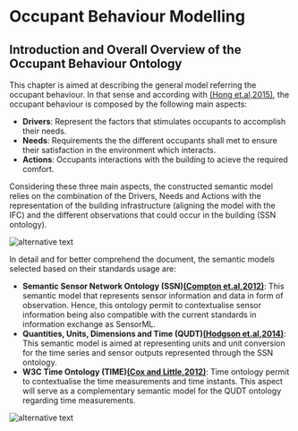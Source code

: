# Occupant Behaviour Modelling

## Introduction and Overall Overview of the Occupant Behaviour Ontology

This chapter is aimed at describing the general model referring the occupant behaviour. In that sense and according with [(Hong et.al,2015)][@Honng2015], the occupant behaviour is composed by the following main aspects:

- **Drivers**: Represent the factors that stimulates occupants to accomplish their needs.
- **Needs**: Requirements the the different occupants shall met to ensure their satisfaction in the environment which interacts.
- **Actions**: Occupants interactions with the building to acieve the required comfort.

Considering these three main aspects, the constructed semantic model relies on the combination of the Drivers, Needs and Actions with the representation of the building infrastructure (aligning the model with the IFC) and the different observations that could occur in the building (SSN ontology).

![alternative text](http://www.plantuml.com/plantuml/png/hLdTRzms4d_dNq7W7fe0ZWlqqIW2hB_I1UgiwtLgu0w7W2jnLwmbSKjIconw_TzlXXGbKg8aut0F1cpEZyEPqNnRluhwo1IhQ5OohUbVXDALKlBRZIobehTClLwN3VUdzx8s8yeroruFIZPrxaY_YaDXF4sgdAl-oYV5p-HlehjdjU6AItC-yfiXdvU2CnD0hOGhOvJODORteb1Wocj2d0RhVRRA31p__FFw_kRZHwkIoEbtdLzfk5iVuE-QLJmy-JkulScoviXgundWVNPmy5msknBrEl0Qz8gPbcBFjJcNF3x-G-wUGRtaSryqHq5_MJ__z6drY6_rjC_IYBt8c16odi8yyQDKPfgQoQe2IMTvt7EUxy3qK_HLoQUVyCPwag3s10PikZMgoKoZ-5t9GQ30jg4S316R_Rf6dz08scu_3zxRWSLENfyH-L798qXxzZGQ4hUyrb9j6dDibdZ_pi1zOunNfjR6ESUpg7ZCu9OPZgTMWHChao2mndKZoXpy86M5BQkE9SzROsY0R3wb871z3WEl_5FMFFK2dlUV8Vd5RfKufHnpyD7lJi1ZmJ5k2eZT3EmXj16PZdbI27-cp8jKhsWe6oBUY404pqsJkbVkQguEvtlL7Aorav8u37Z6lXG7u32FMzSvXB6QCSvTVH9ArcW_LlfFUSymv-YfEzipvBagvNIUmTRCYDQ113h7cw0t4g7VPx5EuxizP1d1w-my2tRHarBXbfz4nbCK_5ZNl60d8HirpPZfwUpq8Z2OWFfkVI5LLeZyFOs1BPUZSX6rX6iW8xw1twenJJK7wsB-lDc_SFwQ3FRFa5lr_yNyy3ttaEfdCLtCEUmIx5ReR0hfFs31LSNAcmNOUhjPvUne86iilBtQ_lAqklkVm11tl8JqFgcMAR3Ji1odiItuTw6R6RtQzpFPODPQWArNlosP-b5ncrGoFao0mywa4ctnYTgDYdqVdNQF_Dh09Qc5BNiBxlfP2isNOS-yWZfgoyio6DejA9aBkQy5JPcmPjbSZ_8WSrOw1TDlF6oNG_gkOg9SXZqMhd0kHNwovMd5PJLqZ6_8CfjlzLjWppmhQiWIh7w3N8zGl5bsNd99QAI5QVA12dqTyMaRJC_B2H1-r1DybZcCRH9c0NysucZRaJdKbrfW0FxsvVOvEdy0qp2mJRAZwRvyoJC8i2aGgIKaLIEFLExRteT0t5TD2SqW59LzMznDmGmzAdcIhnoQ4ypUYWE6vqJweM7dxAOk2NGl51ctx7VI65dX2tCD17dX51YWD1HxO13QmBkSog3nFM4gq0WnXOHmrZR2D6dFtva-UYze0TaXXszqGRd9tW-bQfMsTOfW0kMKmKy6JJGJDJqMPmqZI4bhMyYS0RY4pe9Ma1ffnRcXWBDJ7Wga6tK2-rtQoc5v4ObisxiL0yjv1X8VSgcLGKAxX2nWLTL7dk7aGx-nCzw3YH4DuOnYNuGpKDlATE7PeTZGkhdURKBDk9mHU7mdQcTJe8ewbz3XC06Q1FcF0QlUYA2W7L7HB-1tS0qUea4UnuOW6on2cRt6saYX9OT316KYHrTKB1TE0dmdAy5QoDh2K2ZxxLldcj0ggcN4btJTP0Lb6l7Wb4xStHyG1pn7EnvAXjx1lsTSQxHj1lEqOl1DmGGDfEEC7-rdSQ9eV6YdSBAluSAqSmzg9daHfh1AT1hjkZ4VE60r-YPGPz2V1gygLX_uz3DGSydQVIyUXXCjE2jDSG5-0ba1b3v8cTiA3KZ_5IVi6BPOnDTyRHikOVqG8x8f3Tqh40B_Xa0lE_TfS9PtSGAFWs-WeGjGz60DG7ARM7IO67xyWTnodIbnz4oGAynkrAqmR7R1iab--96GVhFndmyVxEgWE_hmuQEjHrUq4EQd0pj-BPZ6W_uIGbodVkKnu9IQ45l7BY__zGzNLVxjgzUOOAlL-BYlJiJjCr2yO96IqhDREg3Nkoq6zZ-ePh-FG3wEHk9b21BiMY9n7Yyzd4IeksyXUXCTRLEcITTSX4f1Hv4cs2uYJRAT0-cV38NhZAvuni4HT0_p2dSG24L8mF3Lfpm41Yr8drWi6JR7Bg9tjf8Swh1Kj0OTBLRGK8DDmomis3QGS0NZn1_Skw9Qrr_tm-Fm8juBrp7kIY3uauqq4griyD9mH-CkWhFRlyXeXODti7Mu-hF9pTS6VXl9tsvq9aIm-uRXbU6YP-xksAp8mI-gEldz0I6Z3L0RJhvJ8D46gIKE5smakNHhmRW1IW4iFLWFZLyQT5jZmA3JQXruBy3mWVzsQpeeIRP3uox3zUixv7LJy0gRZyuqCVaEmaG2O8ByQ5kNtgpZIDfvoMsEjnBuFGqoY3OpPB2dYG3zLcOE5cvaI7fDOzLARGLcyAcg5P07Eu4PHByEYCpWQeO_ie5hVxrg7NVRx5p_IVmUo6OD6xXj_0uZzwgF5fvVdqDK5nS11F9WjFQrKhakFV5LNPcbxsIPq-twuUl3vlQzTIw_rBJV99fk8b8qqqIKVfA9Z-FvXP1Wuh6AXzlIBiSBVSqqppSr6Su_U6TkHEWBMCzZEAsXND7oBNM93DPpxhlXCYv5QTDaYjJjmDB4E5UITjyN5awtv6ifKHMssxeKmQxx4WIxjoE9lDDDQCmFljXw16sAjWUGdeI29bf1wZrAr-Shw7YWRqCd6a_FVSowDVGifDz2pyBw9JInRL_tBwdGdqRzNaYOl3NOnoSP330ZNdPQZ6wsMUM9WoyhwyjwKWAly5NYPKyRNMvpJkV4w2_Olk9uuRus7PUPxfExhjmEM6s6Ws_fThCkwTYDIIXGUnI0ngky6EzFDKai_K8FxTTrIqYxh5i21QiwqehhmZ-UTIt54k9nCRWn7Dq24evR9ERepaUBtnGgkVHT1lebRWgPMlPEkO5RBReEezjLscGNRYPZabz8ngVjC1ATHUczVo1qcRwoNlMpXzqYaKW4ruxkCy2xVtB3uGsEvR9i-wb-H2XmFhP1Dess_EoSr0Uh7p_S-3H-lXqHQJ0ZDf2kDb3k_Wi0)

In detail and for better comprehend the document, the semantic models selected based on their standards usage are: 

- **Semantic Sensor Network Ontology (SSN)[(Compton et.al,2012)][@Compton2012]**: This semantic model that represents sensor information and data in form of observation. Hence, this ontology permit to contextualise sensor information being also compatible with the current standards in information exchange as SensorML.
- **Quantities, Units, Dimensions and Time (QUDT)[(Hodgson et.al,2014)][@Hodgson2014]**: This semantic model is aimed at representing units and unit conversion for the time series and sensor outputs represented through the SSN ontology. 
- **W3C Time Ontology (TIME)[(Cox and Little,2012)][@Cox2017]**: Time ontology permit to contextualise the time measurements and time instants. This aspect will serve as a complementary semantic model for the QUDT ontology regarding time measurements. 

![alternative text](http://www.plantuml.com/plantuml/png/AqXCpavCJrLGyl0CCN9t352gvghbAe091WVxAIc0H112WQ4k8UXY8Pw-hb0ng34AkheAGCrSGAoh2z82OO4K0W00)


[@Honng2015]: http://doi.org/10.1016/j.buildenv.2015.08.006 "Hong, T., D’Oca, S., Taylor-Lange, S. C., Turner, W. J. N., Chen, Y., & Corgnati, S. P. (2015). An ontology to represent energy-related occupant behavior in buildings. Part II: Implementation of the DNAS framework using an XML schema. Building and Environment, 94(P1), 196–205."

[@Compton2012]: http://doi.org/10.1016/j.websem.2012.05.003 "Compton, M., Barnaghi, P., Bermudez, L., García-Castro, R., Corcho, O., Cox, S., … Taylor, K. (2012). The SSN ontology of the W3C semantic sensor network incubator group. Web Semantics: Science, Services and Agents on the World Wide Web, 17, 25–32." 

[@Hodgson2014]: http://qudt.org/ "Hodgson, R., Keller, P. J., Hodges, J., & Spivak, J. (2014). QUDT - Quantities, Units, Dimensions and Data Types Ontologies." 

[@Cox2017]: https://www.w3.org/TR/owl-time/ "Cox, S., Little, Chris. (2017). Time Ontology in OWL- W3C Working Draft 02 February 2017. " 

